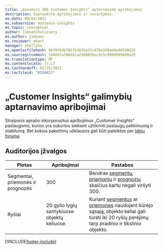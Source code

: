 ```yaml
---
title: „Dynamics 365 Customer Insights“ aptarnavimo apribojimai
description: Supraskite apribojimus ir suvaržymus.
ms.date: 09/03/2021
ms.subservice: audience-insights
ms.topic: conceptual
author: JimsonChalissery
ms.author: jimsonc
ms.reviewer: mhart
manager: shellyha
ms.openlocfilehash: 9bf8f03b785fb3035e3fc979a3304d4e98fd8d28
ms.sourcegitcommit: 1946d7af0bd2ca216885bec3c5c95009996d9a28
ms.translationtype: MT
ms.contentlocale: lt-LT
ms.lasthandoff: 02/25/2022
ms.locfileid: "8350417"
---
```

# <a name="service-limits-in-customer-insights-capabilities"></a>„Customer Insights“ galimybių aptarnavimo apribojimai

Straipsnis aprašo inkorporuotus apribojimus „Customer Insights“ paslaugoms, kurios yra sukurtos siekiant užtikrinti paslaugų patikimumą ir stabilumą. Bet kokios pakeitimų užklausos gali būti pateiktos per [Idėjų forumą](https://go.microsoft.com/fwlink/?linkid=2074172). 

## <a name="audience-insights"></a>Auditorijos įžvalgos

| Plotas  | Apribojimai  | Pastabos |
|-------------|---------------------------------------------------------------------|---------------------------------------------------------------------|
| Segmentai, priemonės ir prognozės | 300  | Bendras [segmentų](audience-insights/segments.md), [priemonių](audience-insights/measures.md) ir [prognozių](audience-insights/predictions.md) skaičius kartu negali viršyti 300.  |
| Ryšiai | 20 gylio lygių santykiuose objektų keliuose. | Kuriant [segmentus](audience-insights/segments.md) ar [priemones](audience-insights/measures.md) naudojant kūrėjo sąsają, objekto keliai gali turėti iki 20 ryšių perėjimų tarp pradinio ir tikslinio objekto.  |

<!--
## Engagement insights

### Workspace and event quotas

Engagement insights is a highly scalable application that can support millions of events per second. During public preview, events have a volume threshold. There's also a limit to the number of workspaces in an organization.

### Engagement insights limits

- Maximum event volume per workspace  = 100 events per second

- Maximum number of workspaces per organization = 100

When events exceed the threshold, it can lead to loss of data in reports based on those events. You can [contact support](https://go.microsoft.com/fwlink/?linkid=2145734) to request a volume increase before you exceed limits. We'll work with you to determine your need for a volume increase and support your request.
-->

[!INCLUDE[footer-include](includes/footer-banner.md)]
